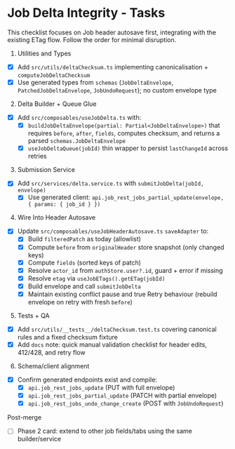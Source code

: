 # Job Delta Integrity - Tasks

This checklist focuses on Job header autosave first, integrating with the existing ETag flow. Follow the order for minimal disruption.

1. Utilities and Types

- [x] Add `src/utils/deltaChecksum.ts` implementing canonicalisation + `computeJobDeltaChecksum`
- [x] Use generated types from `schemas` (`JobDeltaEnvelope`, `PatchedJobDeltaEnvelope`, `JobUndoRequest`); no custom envelope type

2. Delta Builder + Queue Glue

- [x] Add `src/composables/useJobDelta.ts` with:
  - [x] `buildJobDeltaEnvelope(partial: Partial<JobDeltaEnvelope>)` that requires `before`, `after`, `fields`, computes checksum, and returns a parsed `schemas.JobDeltaEnvelope`
  - [x] `useJobDeltaQueue(jobId)` thin wrapper to persist `lastChangeId` across retries

3. Submission Service

- [x] Add `src/services/delta.service.ts` with `submitJobDelta(jobId, envelope)`
  - [x] Use generated client: `api.job_rest_jobs_partial_update(envelope, { params: { job_id } })`

4. Wire Into Header Autosave

- [x] Update `src/composables/useJobHeaderAutosave.ts` `saveAdapter` to:
  - [x] Build `filteredPatch` as today (allowlist)
  - [x] Compute `before` from `originalHeader` store snapshot (only changed keys)
  - [x] Compute `fields` (sorted keys of patch)
  - [x] Resolve `actor_id` from `authStore.user?.id`, guard + error if missing
  - [x] Resolve `etag` via `useJobETags().getETag(jobId)`
  - [x] Build envelope and call `submitJobDelta`
  - [x] Maintain existing conflict pause and true Retry behaviour (rebuild envelope on retry with fresh `before`)

5. Tests + QA

- [x] Add `src/utils/__tests__/deltaChecksum.test.ts` covering canonical rules and a fixed checksum fixture
- [x] Add `docs` note: quick manual validation checklist for header edits, 412/428, and retry flow

6. Schema/client alignment

- [x] Confirm generated endpoints exist and compile:
  - [x] `api.job_rest_jobs_update` (PUT with full envelope)
  - [x] `api.job_rest_jobs_partial_update` (PATCH with partial envelope)
  - [x] `api.job_rest_jobs_undo_change_create` (POST with `JobUndoRequest`)

Post-merge

- [ ] Phase 2 card: extend to other job fields/tabs using the same builder/service
